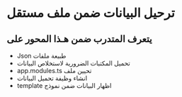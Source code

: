 # ترحيل البيانات ضمن ملف مستقل
## يتعرف المتدرب ضمن هـذا المحور على
  * Json طبيعة ملفات  
   * تحميل المكتبات الضرورية لاستخلاص البيانات
  * app.modules.ts تحيين ملف  
  * انشاء وظيفة تحميل البيانات
  * template اظهار البيانات ضمن نموذج





